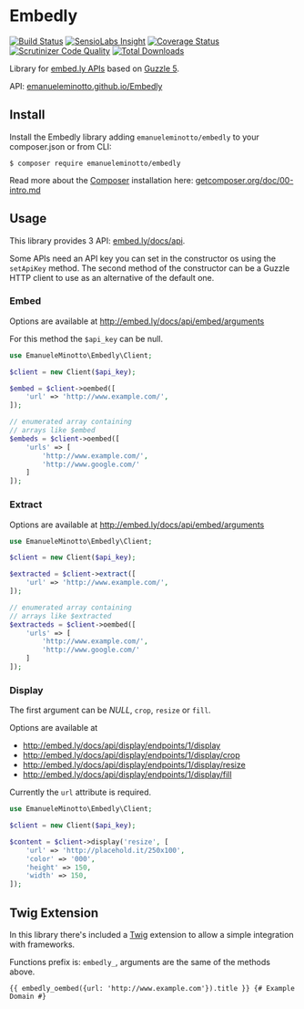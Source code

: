 Embedly
=======

[![Build Status](https://img.shields.io/travis/EmanueleMinotto/Embedly.svg?style=flat)](https://travis-ci.org/EmanueleMinotto/Embedly)
[![SensioLabs Insight](https://img.shields.io/sensiolabs/i/6d6207e1-5347-40ec-98d9-2d75cda2ca7d.svg?style=flat)](https://insight.sensiolabs.com/projects/6d6207e1-5347-40ec-98d9-2d75cda2ca7d)
[![Coverage Status](https://img.shields.io/coveralls/EmanueleMinotto/Embedly.svg?style=flat)](https://coveralls.io/r/EmanueleMinotto/Embedly)
[![Scrutinizer Code Quality](https://img.shields.io/scrutinizer/g/EmanueleMinotto/Embedly.svg?style=flat)](https://scrutinizer-ci.com/g/EmanueleMinotto/Embedly/)
[![Total Downloads](https://img.shields.io/packagist/dt/EmanueleMinotto/Embedly.svg?style=flat)](https://packagist.org/packages/emanueleminotto/embedly)

Library for [embed.ly APIs](http://embed.ly/api) based on [Guzzle 5](http://docs.guzzlephp.org/en/latest/).

API: [emanueleminotto.github.io/Embedly](http://emanueleminotto.github.io/Embedly/)

## Install

Install the Embedly library adding `emanueleminotto/embedly` to your composer.json or from CLI:

```
$ composer require emanueleminotto/embedly
```

Read more about the [Composer](http://getcomposer.org/) installation here: [getcomposer.org/doc/00-intro.md](https://getcomposer.org/doc/00-intro.md)

## Usage

This library provides 3 API: [embed.ly/docs/api](http://embed.ly/docs/api).

Some APIs need an API key you can set in the constructor os using the `setApiKey` method.
The second method of the constructor can be a Guzzle HTTP client to use as an alternative of the default one.

### Embed

Options are available at http://embed.ly/docs/api/embed/arguments

For this method the `$api_key` can be null.

```php
use EmanueleMinotto\Embedly\Client;

$client = new Client($api_key);

$embed = $client->oembed([
    'url' => 'http://www.example.com/',
]);

// enumerated array containing
// arrays like $embed
$embeds = $client->oembed([
    'urls' => [
        'http://www.example.com/',
        'http://www.google.com/'
    ]
]);
```

### Extract

Options are available at http://embed.ly/docs/api/embed/arguments

```php
use EmanueleMinotto\Embedly\Client;

$client = new Client($api_key);

$extracted = $client->extract([
    'url' => 'http://www.example.com/',
]);

// enumerated array containing
// arrays like $extracted
$extracteds = $client->oembed([
    'urls' => [
        'http://www.example.com/',
        'http://www.google.com/'
    ]
]);
```

### Display

The first argument can be *NULL*, `crop`, `resize` or `fill`.

Options are available at

 * http://embed.ly/docs/api/display/endpoints/1/display
 * http://embed.ly/docs/api/display/endpoints/1/display/crop
 * http://embed.ly/docs/api/display/endpoints/1/display/resize
 * http://embed.ly/docs/api/display/endpoints/1/display/fill

Currently the `url` attribute is required.

```php
use EmanueleMinotto\Embedly\Client;

$client = new Client($api_key);

$content = $client->display('resize', [
    'url' => 'http://placehold.it/250x100',
    'color' => '000',
    'height' => 150,
    'width' => 150,
]);
```

## Twig Extension

In this library there's included a [Twig](http://twig.sensiolabs.org/) extension to allow a simple integration with frameworks.

Functions prefix is: `embedly_`, arguments are the same of the methods above.

```twig
{{ embedly_oembed({url: 'http://www.example.com'}).title }} {# Example Domain #}
```
